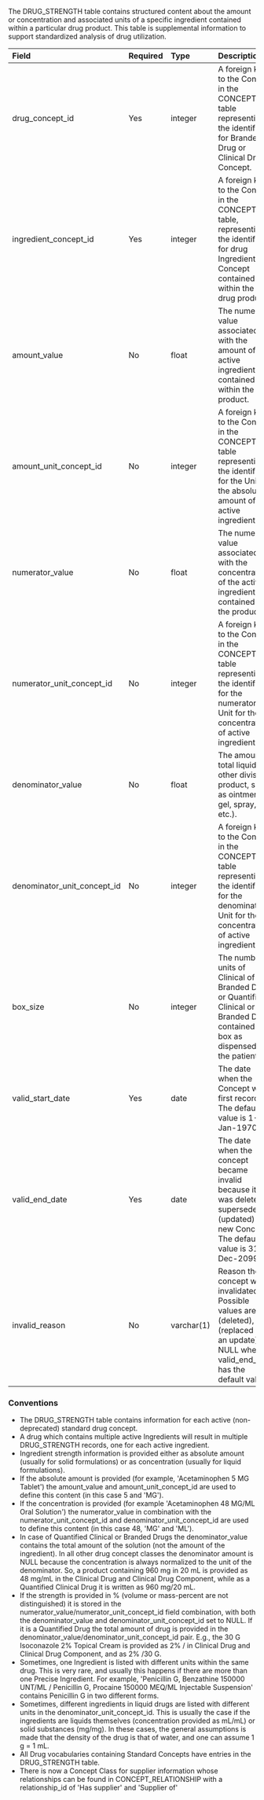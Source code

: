 The DRUG_STRENGTH table contains structured content about the amount or concentration and associated units of a specific ingredient contained within a particular drug product. This table is supplemental information to support standardized analysis of drug utilization. 

Field|Required|Type|Description
:----------------------------|:--------|:------------|:----------------------------------------
|drug_concept_id|Yes|integer|A foreign key to the Concept in the CONCEPT table representing the identifier for Branded Drug or Clinical Drug Concept.|
|ingredient_concept_id|Yes|integer|A foreign key to the Concept in the CONCEPT table, representing the identifier for drug Ingredient Concept contained within the drug product.|
|amount_value|No|float|The numeric value associated with the amount of active ingredient contained within the product.|
|amount_unit_concept_id|No|integer|A foreign key to the Concept in the CONCEPT table representing the identifier for the Unit for the absolute amount of active ingredient.|
|numerator_value|No|float|The numeric value associated with the concentration of the active ingredient contained in the product|
|numerator_unit_concept_id|No|integer|A foreign key to the Concept in the CONCEPT table representing the identifier for the numerator Unit for the concentration of active ingredient.|
|denominator_value|No|float|The amount of total liquid (or other divisible product, such as ointment, gel, spray, etc.).|
|denominator_unit_concept_id|No|integer|A foreign key to the Concept in the CONCEPT table representing the identifier for the denominator Unit for the concentration of active ingredient.|
|box_size|No|integer|The number of units of Clinical of Branded Drug, or Quantified Clinical or Branded Drug contained in a box as dispensed to the patient|
|valid_start_date|Yes|date|The date when the Concept was first recorded. The default value is 1-Jan-1970.|
|valid_end_date|Yes|date|The date when the concept became invalid because it was deleted or superseded (updated) by a new Concept. The default value is 31-Dec-2099.|
|invalid_reason|No|varchar(1)|Reason the concept was invalidated. Possible values are 'D' (deleted), 'U' (replaced with an update) or NULL when valid_end_date has the default value.|

### Conventions

  * The DRUG_STRENGTH table contains information for each active (non-deprecated) standard drug concept.
  * A drug which contains multiple active Ingredients will result in multiple DRUG_STRENGTH records, one for each active ingredient.
  * Ingredient strength information is provided either as absolute amount (usually for solid formulations) or as concentration (usually for liquid formulations).
  * If the absolute amount is provided (for example, 'Acetaminophen 5 MG Tablet') the amount_value and amount_unit_concept_id are used to define this content (in this case 5 and 'MG').
  * If the concentration is provided (for example 'Acetaminophen 48 MG/ML Oral Solution') the numerator_value in combination with the numerator_unit_concept_id and denominator_unit_concept_id are used to define this content (in this case 48, 'MG' and 'ML'). 
  * In case of Quantified Clinical or Branded Drugs the denominator_value contains the total amount of the solution (not the amount of the ingredient). In all other drug concept classes the denominator amount is NULL because the concentration is always normalized to the unit of the denominator. So, a product containing 960 mg in 20 mL is provided as 48 mg/mL in the Clinical Drug and Clinical Drug Component, while as a Quantified Clinical Drug it is written as 960 mg/20 mL.
  * If the strength is provided in % (volume or mass-percent are not distinguished) it is stored in the numerator_value/numerator_unit_concept_id field combination, with both the denominator_value and denominator_unit_concept_id set to NULL. If it is a Quantified Drug the total amount of drug is provided in the denominator_value/denominator_unit_concept_id pair. E.g., the 30 G Isoconazole 2% Topical Cream is provided as 2% / in Clinical Drug and Clinical Drug Component, and as 2% /30 G.
  * Sometimes, one Ingredient is listed with different units within the same drug. This is very rare, and usually this happens if there are more than one Precise Ingredient. For example, 'Penicillin G, Benzathine 150000 UNT/ML / Penicillin G, Procaine 150000 MEQ/ML Injectable Suspension' contains Penicillin G in two different forms.
  * Sometimes, different ingredients in liquid drugs are listed with different units in the denominator_unit_concept_id. This is usually the case if the ingredients are liquids themselves (concentration provided as mL/mL) or solid substances (mg/mg). In these cases, the general assumptions is made that the density of the drug is that of water, and one can assume 1 g = 1 mL.
  * All Drug vocabularies containing Standard Concepts have entries in the DRUG_STRENGTH table. 
  * There is now a Concept Class for supplier information whose relationships can be found in CONCEPT_RELATIONSHIP with a relationship_id of 'Has supplier' and 'Supplier of'